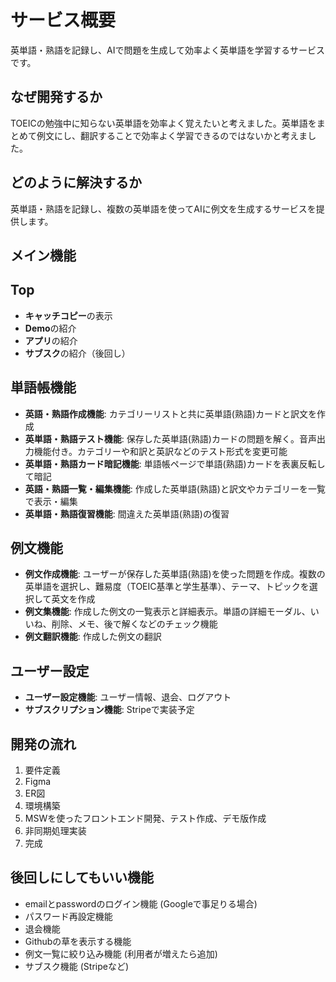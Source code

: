 # サービス概要

英単語・熟語を記録し、AIで問題を生成して効率よく英単語を学習するサービスです。

## なぜ開発するか

TOEICの勉強中に知らない英単語を効率よく覚えたいと考えました。英単語をまとめて例文にし、翻訳することで効率よく学習できるのではないかと考えました。

## どのように解決するか

英単語・熟語を記録し、複数の英単語を使ってAIに例文を生成するサービスを提供します。

## メイン機能

## Top

- **キャッチコピー**の表示
- **Demo**の紹介
- **アプリ**の紹介
- **サブスク**の紹介（後回し）

## 単語帳機能

- **英語・熟語作成機能**: カテゴリーリストと共に英単語(熟語)カードと訳文を作成
- **英単語・熟語テスト機能**: 保存した英単語(熟語)カードの問題を解く。音声出力機能付き。カテゴリーや和訳と英訳などのテスト形式を変更可能
- **英単語・熟語カード暗記機能**: 単語帳ページで単語(熟語)カードを表裏反転して暗記
- **英語・熟語一覧・編集機能**: 作成した英単語(熟語)と訳文やカテゴリーを一覧で表示・編集
- **英単語・熟語復習機能**: 間違えた英単語(熟語)の復習

## 例文機能

- **例文作成機能**: ユーザーが保存した英単語(熟語)を使った問題を作成。複数の英単語を選択し、難易度（TOEIC基準と学生基準）、テーマ、トピックを選択して英文を作成
- **例文集機能**: 作成した例文の一覧表示と詳細表示。単語の詳細モーダル、いいね、削除、メモ、後で解くなどのチェック機能
- **例文翻訳機能**: 作成した例文の翻訳

## ユーザー設定

- **ユーザー設定機能**: ユーザー情報、退会、ログアウト
- **サブスクリプション機能**: Stripeで実装予定

## 開発の流れ

1. 要件定義
2. Figma
3. ER図
4. 環境構築
5. MSWを使ったフロントエンド開発、テスト作成、デモ版作成
6. 非同期処理実装
7. 完成

## 後回しにしてもいい機能

- emailとpasswordのログイン機能 (Googleで事足りる場合)
- パスワード再設定機能
- 退会機能
- Githubの草を表示する機能
- 例文一覧に絞り込み機能 (利用者が増えたら追加)
- サブスク機能 (Stripeなど)
